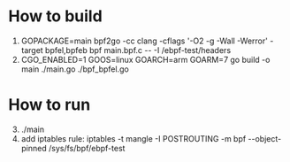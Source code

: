 # How to build
1. GOPACKAGE=main bpf2go -cc clang -cflags '-O2 -g -Wall -Werror' -target bpfel,bpfeb bpf main.bpf.c -- -I /ebpf-test/headers
2. CGO_ENABLED=1 GOOS=linux GOARCH=arm GOARM=7 go build -o main ./main.go ./bpf_bpfel.go

# How to run
3. ./main
4. add iptables rule: iptables -t mangle -I POSTROUTING -m bpf --object-pinned /sys/fs/bpf/ebpf-test
